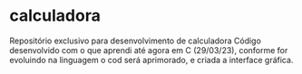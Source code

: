 # calculadora
Repositório exclusivo para desenvolvimento de calculadora 
Código desenvolvido com o que aprendi até agora em C (29/03/23), conforme for evoluindo na linguagem o cod será aprimorado, e criada a interface gráfica.
